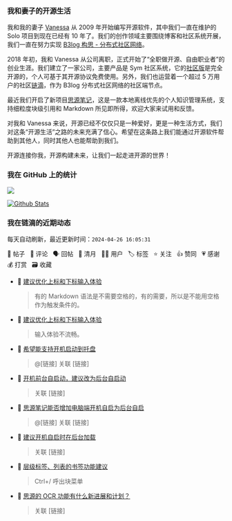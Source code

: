 ### 我和妻子的开源生活

我和我的妻子 [Vanessa](https://github.com/Vanessa219) 从 2009 年开始编写开源软件，其中我们一直在维护的 Solo 项目到现在已经有 10 年了。我们的创作领域主要围绕博客和社区系统开展，我们一直在努力实现 [B3log 构思 - 分布式社区网络](https://ld246.com/article/1546941897596)。

2018 年初，我和 Vanessa 从公司离职，正式开始了“全职做开源、自由职业者”的创业生涯。我们建立了一家公司，主要产品是 Sym 社区系统，它的[社区版](https://github.com/88250/symphony)是完全开源的，个人可基于其开源协议免费使用。另外，我们也运营着一个超过 5 万用户的社区[链滴](https://ld246.com)，作为 B3log 分布式社区网络的社区端节点。

最近我们开启了新项目[思源笔记](https://github.com/siyuan-note/siyuan)，这是一款本地离线优先的个人知识管理系统，支持细粒度块级引用和 Markdown 所见即所得，欢迎大家来试用和反馈。

对我和 Vanessa 来说，开源已经不仅仅只是一种爱好，更是一种生活方式，我们对这条“开源生活”之路的未来充满了信心。希望在这条路上我们能通过开源软件帮助到其他人，同时其他人也能帮助到我们。

开源连接你我，开源构建未来，让我们一起走进开源的世界！

### 我在 GitHub 上的统计

<a title="Hits" target="_blank" href="https://github.com/88250/88250"><img src="https://hits.b3log.org/88250/88250.svg"></a>

[![Github Stats](https://github-readme-stats.vercel.app/api?username=88250&theme=tokyonight&show_icons=true)](https://github.com/88250)

<!--events start -->

### 我在链滴的近期动态

每天自动刷新，最近更新时间：`2024-04-26 16:05:31`

📝 帖子 &nbsp; 💬 评论 &nbsp; 🗣 回帖 &nbsp; 🌙 清月 &nbsp; 👨‍💻 用户 &nbsp; 🏷️ 标签 &nbsp; ⭐️ 关注 &nbsp; 👍 赞同 &nbsp; 💗 感谢 &nbsp; 💰 打赏 &nbsp; 🗃 收藏

* 💬 [建议优化上标和下标输入体验](https://ld246.com/article/1714049855391/comment/1714105096730#comments)

  > 有的 Markdown 语法是不需要空格的，有的需要，所以是不能用空格作为触发条件的。
* 💬 [建议优化上标和下标输入体验](https://ld246.com/article/1714049855391/comment/1714104028042#comments)

  > 输入体验不流畅。
* 💬 [希望能支持开机启动到托盘](https://ld246.com/article/1682303242687/comment/1714099019102#comments)

  > @[链接] 关联 [链接]
* 💬 [开机前台自启动，建议改为后台自启动](https://ld246.com/article/1689612479723/comment/1714099012009#comments)

  > 关联 [链接]
* 💬 [思源笔记能否增加电脑端开机自启为后台自启](https://ld246.com/article/1710719957850/comment/1714099001523#comments)

  > @[链接] 关联 [链接]
* 💬 [建议开机自启时在后台加载](https://ld246.com/article/1714094649872/comment/1714098993944#comments)

  > 关联 [链接]
* 💬 [层级标签、列表的书签功能建议](https://ld246.com/article/1714042497933/comment/1714090777510#comments)

  > Ctrl+/ 呼出块菜单
* 💬 [思源的 OCR 功能有什么新进展和计划？](https://ld246.com/article/1714024403251/comment/1714060281674#comments)

  > 关联 [链接]


<!--events end -->
